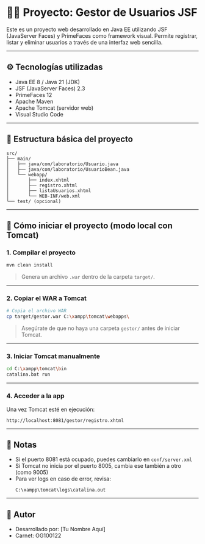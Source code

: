 # 🧑‍💻 Proyecto: Gestor de Usuarios JSF

Este es un proyecto web desarrollado en Java EE utilizando JSF (JavaServer Faces) y PrimeFaces como framework visual. Permite registrar, listar y eliminar usuarios a través de una interfaz web sencilla.

---

## ⚙️ Tecnologías utilizadas

- Java EE 8 / Java 21 (JDK)
- JSF (JavaServer Faces) 2.3
- PrimeFaces 12
- Apache Maven
- Apache Tomcat (servidor web)
- Visual Studio Code

---

## 📂 Estructura básica del proyecto

```
src/
├── main/
│   ├── java/com/laboratorio/Usuario.java
│   ├── java/com/laboratorio/UsuarioBean.java
│   └── webapp/
│       ├── index.xhtml
│       ├── registro.xhtml
│       ├── listaUsuarios.xhtml
│       └── WEB-INF/web.xml
└── test/ (opcional)
```

---

## 🚀 Cómo iniciar el proyecto (modo local con Tomcat)

### 1. Compilar el proyecto

```bash
mvn clean install
```

> Genera un archivo `.war` dentro de la carpeta `target/`.

---

### 2. Copiar el WAR a Tomcat

```bash
# Copia el archivo WAR
cp target/gestor.war C:\xampp\tomcat\webapps\
```

> Asegúrate de que no haya una carpeta `gestor/` antes de iniciar Tomcat.

---

### 3. Iniciar Tomcat manualmente

```bash
cd C:\xampp\tomcat\bin
catalina.bat run
```

---

### 4. Acceder a la app

Una vez Tomcat esté en ejecución:

```
http://localhost:8081/gestor/registro.xhtml
```

---

## 📝 Notas

- Si el puerto 8081 está ocupado, puedes cambiarlo en `conf/server.xml`
- Si Tomcat no inicia por el puerto 8005, cambia ese también a otro (como 9005)
- Para ver logs en caso de error, revisa:
  ```
  C:\xampp\tomcat\logs\catalina.out
  ```

---

## 📌 Autor

- Desarrollado por: [Tu Nombre Aquí]
- Carnet: OG100122
